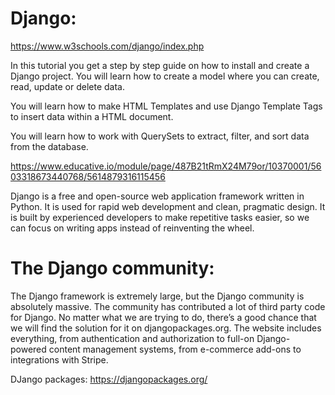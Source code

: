 # Django:

https://www.w3schools.com/django/index.php 

In this tutorial you get a step by step guide on how to install and create a Django project. You will learn how to create a model where you can create, read, update or delete data.

You will learn how to make HTML Templates and use Django Template Tags to insert data within a HTML document.

You will learn how to work with QuerySets to extract, filter, and sort data from the database.

https://www.educative.io/module/page/487B21tRmX24M79or/10370001/5603318673440768/5614879316115456


Django is a free and open-source web application framework written in Python. It is used for rapid web development and clean, pragmatic design. It is built by experienced developers to make repetitive tasks easier, so we can focus on writing apps instead of reinventing the wheel.


# The Django community:

The Django framework is extremely large, but the Django community is absolutely massive. The community has contributed a lot of third party code for Django. No matter what we are trying to do, there’s a good chance that we will find the solution for it on djangopackages.org. The website includes everything, from authentication and authorization to full-on Django-powered content management systems, from e-commerce add-ons to integrations with Stripe.

DJango packages: https://djangopackages.org/
